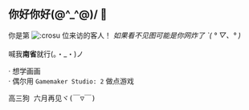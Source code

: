## 你好你好\(@^_^@)/ 👋
你是第 ![:crosu](https://count.getloli.com/get/@:crosu) 位来访的客人！ *如果看不见图可能是你网炸了 ˋ( ° ▽、° )*<br /><br />
喊我**南省**就行(。・_・)ノ

· 想学画画<br />
· 偶尔用 `Gamemaker Studio: 2` 做点游戏<br />
<pre>高三狗 六月再见ヾ(￣▽￣)</pre>
